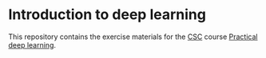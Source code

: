 # Introduction to deep learning 

This repository contains the exercise materials for the [CSC](https://www.csc.fi/) course [Practical deep learning](https://ssl.eventilla.com/event/8aPek).
